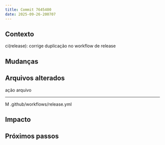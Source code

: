 ```yaml
---
title: Commit 7645400
date: 2025-09-26-200707
---
```


## Contexto
ci(release): corrige duplicação no workflow de release

## Mudanças


## Arquivos alterados

ação  arquivo
----- ---------------------------------
M	.github/workflows/release.yml

## Impacto

## Próximos passos
